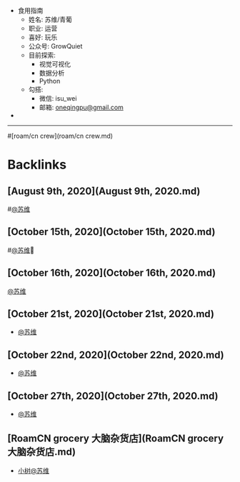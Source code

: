 - 食用指南
    - 姓名: 苏维/青葡
    - 职业: 运营
    - 喜好: 玩乐
    - 公众号: GrowQuiet
    - 目前探索:
        - 视觉可视化
        - 数据分析
        - Python
    - 勾搭:
        - 微信: isu_wei
        - 邮箱: oneqingpu@gmail.com
- 
- ---

#[roam/cn crew](roam/cn crew.md)

# Backlinks
## [August 9th, 2020](August 9th, 2020.md)

#[@苏维](@苏维.md)

## [October 15th, 2020](October 15th, 2020.md)

#[@苏维](@苏维.md)💜

## [October 16th, 2020](October 16th, 2020.md)
[@苏维](@苏维.md)

## [October 21st, 2020](October 21st, 2020.md)
- [@苏维](@苏维.md)

## [October 22nd, 2020](October 22nd, 2020.md)
- [@苏维](@苏维.md)

## [October 27th, 2020](October 27th, 2020.md)
- [@苏维](@苏维.md)

## [RoamCN grocery 大脑杂货店](RoamCN grocery 大脑杂货店.md)
- [小树](小树.md)[@苏维](@苏维.md)

